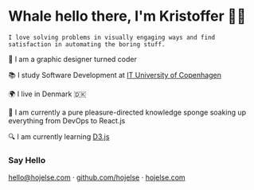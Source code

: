 # Whale hello there, I'm Kristoffer 🐳👋

```
I love solving problems in visually engaging ways and find satisfaction in automating the boring stuff.
```

🎨 I am a graphic designer turned coder

📚 I study Software Development at [IT University of Copenhagen](https://itu.dk)

🌍 I live in Denmark 🇩🇰

🧽 I am currently a pure pleasure-directed knowledge sponge soaking up everything from DevOps to React.js

🔍 I am currently learning [D3.js](https://d3js.org/)

### Say Hello

[hello@hojelse.com](mailto:hello@hojelse.com) · [github.com/hojelse](https://github.com/hojelse) · [hojelse.com](https://hojelse.com)
